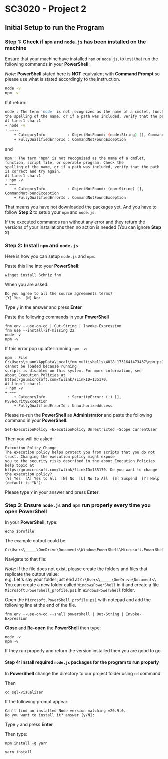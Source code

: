 # SC3020 - Project 2

## Initial Setup to run the Program

### Step 1: Check if `npm` and `node.js` has been installed on the machine
Ensure that your machine have installed `npm` or `node.js`, to test that run the following commands in your **PowerShell**:

*Note:* **PowerShell** stated here is **NOT** equivalent with **Command Prompt** so please use what is stated accordingly to the instruction.

```bash
node -v
npm -v
```

If it return:
```bash
node : The term 'node' is not recognized as the name of a cmdlet, function, script file, or operable program. Check
the spelling of the name, or if a path was included, verify that the path is correct and try again.
At line:1 char:1
+ node -v
+ ~~~~
    + CategoryInfo          : ObjectNotFound: (node:String) [], CommandNotFoundException
    + FullyQualifiedErrorId : CommandNotFoundException
```
and 
```
npm : The term 'npm' is not recognized as the name of a cmdlet, function, script file, or operable program. Check the
spelling of the name, or if a path was included, verify that the path is correct and try again.
At line:1 char:1
+ npm -v
+ ~~~
    + CategoryInfo          : ObjectNotFound: (npm:String) [], CommandNotFoundException
    + FullyQualifiedErrorId : CommandNotFoundException
```

That means you have not downloaded the packages yet. And you have to follow **Step 2** to setup your `npm` and `node.js`.

If the executed commands run without any error and they return the versions of your installations then no action is needed (You can ignore **Step 2**).


### Step 2: Install `npm` and `node.js`
Here is how you can setup `node.js` and `npm`:

Paste this line into your **PowerShell**:
```
winget install Schniz.fnm
```

When you are asked:
```
Do you agree to all the source agreements terms?
[Y] Yes  [N] No:
```

Type `y` in the answer and press **Enter**

Paste the following commands in your **PowerShell**
```
fnm env --use-on-cd | Out-String | Invoke-Expression
fnm use --install-if-missing 22
node -v 
npm -v 
```

If this error pop up after running `npm -v`:

```
npm : File C:\Users\tuann\AppData\Local\fnm_multishells\4028_1731641473437\npm.ps1 cannot be loaded because running
scripts is disabled on this system. For more information, see about_Execution_Policies at
https:/go.microsoft.com/fwlink/?LinkID=135170.
At line:1 char:1
+ npm -v
+ ~~~
    + CategoryInfo          : SecurityError: (:) [], PSSecurityException
    + FullyQualifiedErrorId : UnauthorizedAccess
```

Please re-run the **PowerShell** as **Administrator** and paste the following command in your **PowerShell**:

```
Set-ExecutionPolicy -ExecutionPolicy Unrestricted -Scope CurrentUser
```

Then you will be asked:
```
Execution Policy Change
The execution policy helps protect you from scripts that you do not trust. Changing the execution policy might expose
you to the security risks described in the about_Execution_Policies help topic at
https:/go.microsoft.com/fwlink/?LinkID=135170. Do you want to change the execution policy?
[Y] Yes  [A] Yes to All  [N] No  [L] No to All  [S] Suspend  [?] Help (default is "N"):
```

Please type `Y` in your answer and press **Enter**.


### Step 3: Ensure `node.js` and `npm` run properly every time you open PowerShell

In your **PowerShell**, type:
```
echo $profile
```

The example output could be:
```
C:\Users\_____\OneDrive\Documents\WindowsPowerShell\Microsoft.PowerShell_profile.ps1
```

Navigate to that file:

*Note:* If the file does not exist, please create the folders and files that replicate the output value:<br>
e.g. Let's say your folder just end at `C:\Users\_____\OneDrive\Documents\`<br>
You can create a new folder called `WindowsPowerShell` in it and create a file `Microsoft.PowerShell_profile.ps1` in `WindowsPowerShell` folder.

Open the `Microsoft.PowerShell_profile.ps1` with notepad and add the following line at the end of the file.
```
fnm env --use-on-cd --shell powershell | Out-String | Invoke-Expression
```

**Close** and **Re-open** the **PowerShell** then type:
```
node -v
npm -v
```

If they run properly and return the version installed then you are good to go.

#### Step 4: Install required `node.js` packages for the program to run properly

In **PowerShell** change the directory to our project folder using `cd` command.

Then
```
cd sql-visualizer
```

If the following prompt appear:
```
Can't find an installed Node version matching v20.9.0.
Do you want to install it? answer [y/N]:
```

Type `y` and press **Enter**

Then type:

```
npm install -g yarn
```

```
yarn install
```

















